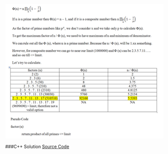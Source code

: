 ![Solution](https://github.com/cpp-rakesh/ProjectEuler/blob/master/problems/src/repo/Problem_69.png)

###C++ Solution
[Source Code](https://github.com/cpp-rakesh/ProjectEuler/blob/master/problems/src/repo/Problem_69.cpp)

